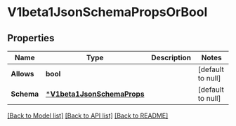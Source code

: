 # V1beta1JsonSchemaPropsOrBool

## Properties
Name | Type | Description | Notes
------------ | ------------- | ------------- | -------------
**Allows** | **bool** |  | [default to null]
**Schema** | [***V1beta1JsonSchemaProps**](v1beta1.JSONSchemaProps.md) |  | [default to null]

[[Back to Model list]](../README.md#documentation-for-models) [[Back to API list]](../README.md#documentation-for-api-endpoints) [[Back to README]](../README.md)


